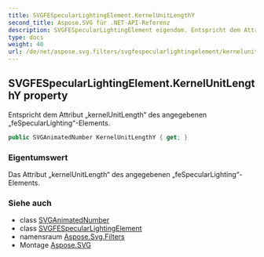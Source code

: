 ```yaml
---
title: SVGFESpecularLightingElement.KernelUnitLengthY
second_title: Aspose.SVG für .NET-API-Referenz
description: SVGFESpecularLightingElement eigendom. Entspricht dem Attribut kernelUnitLength des angegebenen feSpecularLightingElements.
type: docs
weight: 40
url: /de/net/aspose.svg.filters/svgfespecularlightingelement/kernelunitlengthy/
---
```

## SVGFESpecularLightingElement.KernelUnitLengthY property

Entspricht dem Attribut „kernelUnitLength“ des angegebenen „feSpecularLighting“-Elements.

```csharp
public SVGAnimatedNumber KernelUnitLengthY { get; }
```

### Eigentumswert

Das Attribut „kernelUnitLength“ des angegebenen „feSpecularLighting“-Elements.

### Siehe auch

* class [SVGAnimatedNumber](../../../aspose.svg.datatypes/svganimatednumber/)
* class [SVGFESpecularLightingElement](../)
* namensraum [Aspose.Svg.Filters](../../svgfespecularlightingelement/)
* Montage [Aspose.SVG](../../../)


